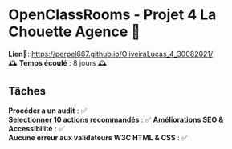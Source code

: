 # OpenClassRooms - Projet 4 La Chouette Agence 🦉 

**Lien**🔗: https://perpel667.github.io/OliveiraLucas_4_30082021/  
🕰 **Temps écoulé** : 8 jours 🕰



## Tâches

**Procéder a un audit** : ✅  
**Selectionner 10 actions recommandés** : ✅
**Améliorations SEO & Accessibilité** : ✅    
**Aucune erreur aux validateurs W3C HTML & CSS** : ✅  

